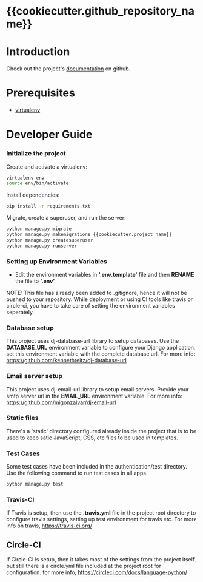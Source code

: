 # {{cookiecutter.github_repository_name}}
# Introduction

Check out the project's [documentation](https://github.com/{{cookiecutter.github_username}}/{{cookiecutter.github_repository_name}}/) on github.

# Prerequisites
- [virtualenv](https://virtualenv.pypa.io/en/latest/)

# Developer Guide

### Initialize the project
Create and activate a virtualenv:

```bash
virtualenv env
source env/bin/activate
```
Install dependencies:

```bash
pip install -r requirements.txt
```

Migrate, create a superuser, and run the server:
```bash
python manage.py migrate
python manage.py makemigrations {{cookiecutter.project_name}}
python manage.py createsuperuser
python manage.py runserver
```
### Setting up Environment Variables
- Edit the environment variables in **'.env.template'** file and then **RENAME** the file to **'.env'**

NOTE: This file has already been added to .gitignore, hence it will not be pushed to your repository.
While deployment or using CI tools like travis or circle-ci, you have to take care of setting the environment variables seperately.
### Database setup
This project uses dj-database-url library to setup databases. Use the  **DATABASE_URL** environment variable to configure your Django application. set this environment variable with the complete database url.
For more info: https://github.com/kennethreitz/dj-database-url

### Email server setup
This project uses dj-email-url library to setup email servers.
Provide your smtp server url in the **EMAIL_URL** environment variable.
For more info: https://github.com/migonzalvar/dj-email-url

### Static files
There's a 'static' directory configured already inside the project that is to be used to keep satic JavaScript, CSS, etc files to be used in templates.
### Test Cases
Some test cases have been included in the authentication/test directory.
Use the following command to run test cases in all apps.

```bash
python manage.py test
```

### Travis-CI
If Travis is setup, then use the **.travis.yml** file in the project root directory to configure travis settings, setting up test environment for travis etc.
For more info on travis, https://travis-ci.org/

## Circle-CI
If Circle-CI is setup, then it takes most of the settings from the project itself, but still there is a circle.yml file included at the project root for configuration.
for more info, https://circleci.com/docs/language-python/




